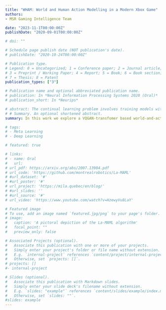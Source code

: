 ```yaml
---
title: "WHAM: World and Human Action Modelling in a Modern Xbox Game"
authors:
- MSR Gaming Intelligence Team

date: "2023-11-1T00:00:00Z"
publishDate: "2020-09-01T00:00:00Z"

# doi: ""

# Schedule page publish date (NOT publication's date).
# publishDate: "2020-10-24T00:00:00Z"

# Publication type.
# Legend: 0 = Uncategorized; 1 = Conference paper; 2 = Journal article;
# 3 = Preprint / Working Paper; 4 = Report; 5 = Book; 6 = Book section;
# 7 = Thesis; 8 = Patent
publication_types: ["3"]

# Publication name and optional abbreviated publication name.
# publication: In *Neural Information Processing Systems 2020 (Oral)*
# publication_short: In *Neurips*

# abstract: The continual learning problem involves training models with limited capacity to perform well on a set of an unknown number of sequentially arriving tasks. While meta-learning shows great potential for reducing interference between old and new tasks, the current training procedures tend to be either slow or offline, and sensitive to many hyper-parameters. In this work, we propose Look-ahead MAML (La-MAML), a fast optimisation-based meta-learning algorithm for online-continual learning, aided by a small episodic memory. Our proposed modulation of per-parameter learning rates in our meta-learning update allows us to draw connections to prior work on hypergradients and meta-descent. This provides a more flexible and efficient way to mitigate catastrophic forgetting compared to conventional prior-based methods.La-MAML achieves performance superior to other replay-based, prior-based and meta-learning based approaches for continual learning on real-world visual classification benchmarks.
# # Summary. An optional shortened abstract.
summary: In this work we explore a VQGAN-transfomer based world-and-action model trained on several years of gameplay data in a team based game with complex goals requiring adversarial play and map navigation.

# tags:
# - Meta Learning
# - Deep Learning

# featured: true

# links:
# - name: Oral
#   url: 
# url_pdf: https://arxiv.org/abs/2007.13904.pdf
# url_code: 'https://github.com/montrealrobotics/La-MAML'
# #url_dataset: '#'
# #url_poster: '#'
# url_project: 'https://mila.quebec/en/blog/'
# #url_slides: ''
# #url_source: '#'
# url_video: 'https://www.youtube.com/watch?v=HzewyVu8LaY'

# Featured image
# To use, add an image named `featured.jpg/png` to your page's folder. 
# image:
#   caption: 'A pictoral depiction of the La-MAML algorithm'
#   focal_point: ""
#   preview_only: false

# Associated Projects (optional).
#   Associate this publication with one or more of your projects.
#   Simply enter your project's folder or file name without extension.
#   E.g. `internal-project` references `content/project/internal-project/index.md`.
#   Otherwise, set `projects: []`.
# projects: []
#- internal-project

# Slides (optional).
#   Associate this publication with Markdown slides.
#   Simply enter your slide deck's filename without extension.
#   E.g. `slides: "example"` references `content/slides/example/index.md`.
#   Otherwise, set `slides: ""`.
#slides: example
---
```


<!-- {{% alert note %}}
Click the *Cite* button above to view the bibtex.
{{% /alert %}}
 -->

